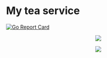 # My tea service
[![Go Report Card](https://goreportcard.com/badge/github.com/Diego-Paris/tea-service)](https://goreportcard.com/report/github.com/Diego-Paris/tea-service)


<div style="text-align:center"><img src="https://i.ibb.co/3R2jzZn/banner.png" /></div>


<p align="center">
  <img src="https://i.ibb.co/3R2jzZn/banner.png" />
</p>
